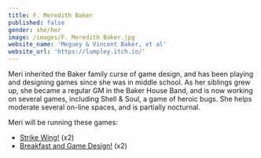 ```yaml
---
title: F. Meredith Baker
published: false
gender: she/her
image: /images/F. Meredith Baker.jpg
website_name: 'Meguey & Vincent Baker, et al'
website_url: 'https://lumpley.itch.io/'
---
```


Meri inherited the Baker family curse of game design, and has been playing and designing games since she was in middle school. As her siblings grew up, she became a regular GM in the Baker House Band, and is now working on several games, including Shell & Soul, a game of heroic bugs. She helps moderate several on-line spaces, and is partially nocturnal.

Meri will be running these games:

* [Strike Wing!](https://www.bigbadcon.com/events/strike-wing) (x2)
* [Breakfast and Game Design!](https://www.bigbadcon.com/events/breakfast-and-game-design-2/) (x2)
